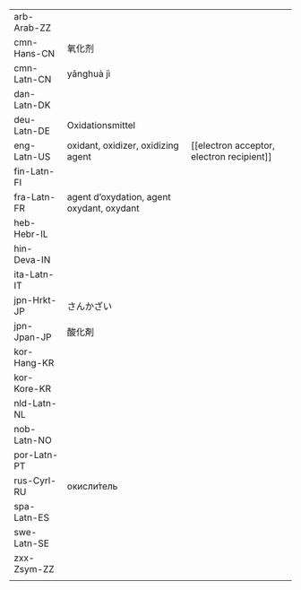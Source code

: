 | | | |
|-|-|-|
| arb-Arab-ZZ |  |  |
| cmn-Hans-CN | 氧化剂 |  |
| cmn-Latn-CN | yǎnghuà jì |  |
| dan-Latn-DK |  |  |
| deu-Latn-DE | Oxidationsmittel |  |
| eng-Latn-US | oxidant, oxidizer, oxidizing agent | [[electron acceptor, electron recipient]] |
| fin-Latn-FI |  |  |
| fra-Latn-FR | agent d’oxydation, agent oxydant, oxydant |  |
| heb-Hebr-IL |  |  |
| hin-Deva-IN |  |  |
| ita-Latn-IT |  |  |
| jpn-Hrkt-JP | さんかざい |  |
| jpn-Jpan-JP | 酸化剤 |  |
| kor-Hang-KR |  |  |
| kor-Kore-KR |  |  |
| nld-Latn-NL |  |  |
| nob-Latn-NO |  |  |
| por-Latn-PT |  |  |
| rus-Cyrl-RU | окисли́тель |  |
| spa-Latn-ES |  |  |
| swe-Latn-SE |  |  |
| zxx-Zsym-ZZ |  |  |
|  |  |  |
